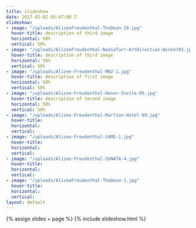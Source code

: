 ```yaml
---
title: slideshow
date: 2017-02-02 05:47:00 Z
slideshow:
- image: "/uploads/AlizeeFreudenthal-TheDean-19.jpg"
  hover-title: description of third image
  horizontal: 50%
  vertical: 50%
- image: "/uploads/AlizeeFreudenthal-NadiaTarr-ArtDirection-Winter01.jpg"
  hover-title: description of third image
  horizontal: 50%
  vertical: 50%
- image: "/uploads/Alizee-Freudenthal-MNZ-1.jpg"
  hover-title: description of first image
  horizontal: 50%
  vertical: 50%
- image: "/uploads/Alizee-Freudenthal-Honor-Invite-05.jpg"
  hover-title: description of second image
  horizontal: 50%
  vertical: 50%
- image: "/uploads/Alizee-Freudenthal-Marlton-Hotel-09.jpg"
  hover-title: 
  horizontal: 
  vertical: 
- image: "/uploads/Alizee-Freudenthal-SAME-1.jpg"
  hover-title: 
  horizontal: 
  vertical: 
- image: "/uploads/Alizee-Freudenthal-SUNATA-4.jpg"
  hover-title: 
  horizontal: 
  vertical: 
- image: "/uploads/AlizeeFreudenthal-TheDean-1.jpg"
  hover-title: 
  horizontal: 
  vertical: 
layout: default
---
```


{% assign slides = page %}
{% include slideshow.html %}
